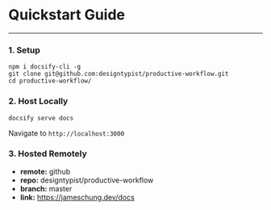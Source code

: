 # Quickstart Guide
---

### 1. Setup
```
npm i docsify-cli -g
git clone git@github.com:designtypist/productive-workflow.git
cd productive-workflow/
```

### 2. Host Locally
```
docsify serve docs
```
Navigate to `http://localhost:3000`

### 3. Hosted Remotely
- **remote:** github
- **repo:** designtypist/productive-workflow
- **branch:** master
- **link:** https://jameschung.dev/docs

